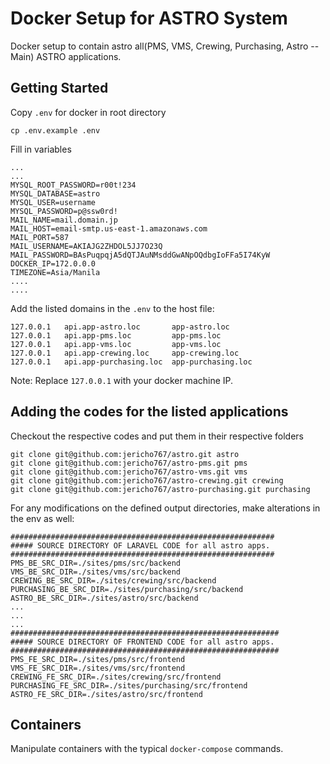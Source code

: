 # Docker Setup for ASTRO System
Docker setup to contain astro all(PMS, VMS, Crewing, Purchasing, Astro -- Main) ASTRO applications.  

## Getting Started
Copy `.env` for docker in root directory
```
cp .env.example .env
```
Fill in variables
```
...
...
MYSQL_ROOT_PASSWORD=r00t!234 
MYSQL_DATABASE=astro
MYSQL_USER=username
MYSQL_PASSWORD=p@ssw0rd!
MAIL_NAME=mail.domain.jp
MAIL_HOST=email-smtp.us-east-1.amazonaws.com
MAIL_PORT=587
MAIL_USERNAME=AKIAJG2ZHDOL5JJ7O23Q
MAIL_PASSWORD=BAsPuqpqjA5dQTJAuNMsddGwANpOQdbgIoFFa5I74KyW
DOCKER_IP=172.0.0.0
TIMEZONE=Asia/Manila
....
....
```
Add the listed domains in the `.env` to the host file:
```
127.0.0.1   api.app-astro.loc       app-astro.loc 
127.0.0.1   api.app-pms.loc         app-pms.loc 
127.0.0.1   api.app-vms.loc         app-vms.loc 
127.0.0.1   api.app-crewing.loc     app-crewing.loc 
127.0.0.1   api.app-purchasing.loc  app-purchasing.loc
```
Note: Replace `127.0.0.1` with your docker machine IP.

## Adding the codes for the listed applications
Checkout the respective codes and put them in their respective folders 
```
git clone git@github.com:jericho767/astro.git astro
git clone git@github.com:jericho767/astro-pms.git pms
git clone git@github.com:jericho767/astro-vms.git vms
git clone git@github.com:jericho767/astro-crewing.git crewing
git clone git@github.com:jericho767/astro-purchasing.git purchasing
```
For any modifications on the defined output directories, make alterations in the env as well:
```
###########################################################
##### SOURCE DIRECTORY OF LARAVEL CODE for all astro apps.
###########################################################
PMS_BE_SRC_DIR=./sites/pms/src/backend
VMS_BE_SRC_DIR=./sites/vms/src/backend
CREWING_BE_SRC_DIR=./sites/crewing/src/backend
PURCHASING_BE_SRC_DIR=./sites/purchasing/src/backend
ASTRO_BE_SRC_DIR=./sites/astro/src/backend
...
...
...
############################################################
##### SOURCE DIRECTORY OF FRONTEND CODE for all astro apps.
############################################################
PMS_FE_SRC_DIR=./sites/pms/src/frontend
VMS_FE_SRC_DIR=./sites/vms/src/frontend
CREWING_FE_SRC_DIR=./sites/crewing/src/frontend
PURCHASING_FE_SRC_DIR=./sites/purchasing/src/frontend
ASTRO_FE_SRC_DIR=./sites/astro/src/frontend
```

## Containers

Manipulate containers with the typical `docker-compose` commands.
